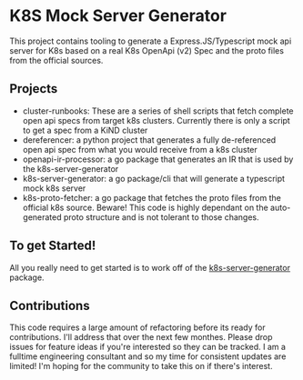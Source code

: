 # K8S Mock Server Generator

This project contains tooling to generate a Express.JS/Typescript mock api server for K8s based on a real K8s OpenApi (v2) Spec and the proto files from the official sources. 

## Projects

- cluster-runbooks: These are a series of shell scripts that fetch complete open api specs from target k8s clusters. Currently there is only a script to get a spec from a KiND cluster
- dereferencer: a python project that generates a fully de-referenced open api spec from what you would receive from a k8s cluster
- openapi-ir-processor: a go package that generates an IR that is used by the k8s-server-generator
- k8s-server-generator: a go package/cli that will generate a typescript mock k8s server
- k8s-proto-fetcher: a go package that fetches the proto files from the official k8s source. Beware! This code is highly dependant on the auto-generated proto structure and is not tolerant to those changes. 


## To get Started!

All you really need to get started is to work off of the [k8s-server-generator](./k8s-server-generator/README.md) package. 


## Contributions

This code requires a large amount of refactoring before its ready for contributions. I'll address that over the next few monthes. Please drop issues for feature ideas if you're interested so they can be tracked. I am a fulltime engineering consultant and so my time for consistent updates are limited! I'm hoping for the community to take this on if there's interest. 
